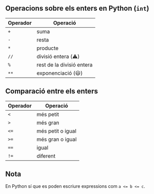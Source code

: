## Operacions sobre els enters en Python (`int`)

| Operador | Operació |
|----------|----------|
| `+`      | suma     |
| `-`      | resta     |
| `*`      | producte     |
| `//`      | divisió entera (:warning:) |
| `%`      | rest de la divisió entera  |
| `**`      | exponenciació (:smiley:)  |

## Comparació entre els enters

| Operador | Operació |
|----------|----------|
| `<`      | més petit     |
| `>`      | més gran     |
| `<=`      | més petit o igual |
| `>=`      | més gran o igual |
| `==`      | igual  |
| `!=`      | diferent |

## Nota

En Python sí que es poden escriure expressions com `a <= b <= c`.
